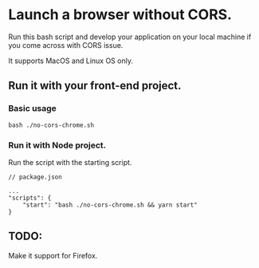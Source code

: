 # Launch a browser without CORS.

Run this bash script and develop your application on your local machine if you come across with CORS issue.

It supports MacOS and Linux OS only.

## Run it with your front-end project.

### Basic usage

```
bash ./no-cors-chrome.sh
```

### Run it with Node project.

Run the script with the starting script.

```
// package.json

...
"scripts": {
    "start": "bash ./no-cors-chrome.sh && yarn start"
}
```

## TODO:

Make it support for Firefox.